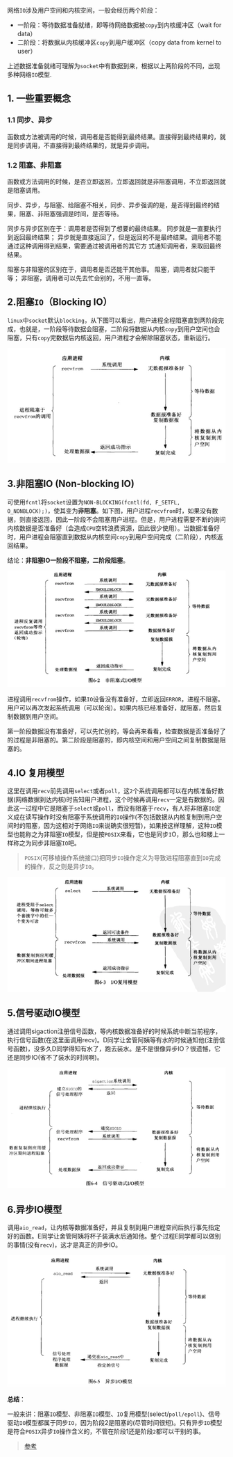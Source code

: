 网络`IO`涉及用户空间和内核空间，一般会经历两个阶段：

- 一阶段：等待数据准备就绪，即等待网络数据被`copy`到内核缓冲区（wait for data）
- 二阶段：将数据从内核缓冲区`copy`到用户缓冲区（copy data from kernel to user）

上述数据准备就绪可理解为`socket`中有数据到来，根据以上两阶段的不同，出现多种网络`IO`模型.

## 1. 一些重要概念
### 1.1 同步、异步
函数或方法被调用的时候，调用者是否能得到最终结果。直接得到最终结果的，就是同步调用，不直接得到最终结果的，就是异步调用。

### 1.2 阻塞、非阻塞
函数或方法调用的时候，是否立即返回，立即返回就是非阻塞调用，不立即返回就是阻塞调用。

同步、异步，与阻塞、给阻塞不相关，同步、异步强调的是，是否得到最终的结果，阻塞、非阻塞强调是时间，是否等待。

同步与异步区别在于：调用者是否得到了想要的最终结果。 同步就是一直要执行到返回最终结果； 异步就是直接返回了，但是返回的不是最终结果。调用者不能通过这种调用得到结果，需要通过被调用者的其它方 式通知调用者，来取回最终结果。 

阻塞与非阻塞的区别在于，调用者是否还能干其他事。 阻塞，调用者就只能干等； 非阻塞，调用者可以先去忙会别的，不用一直等。

## 2.阻塞`IO`（Blocking IO）

`linux`中`socket`默认`blocking`，从下图可以看出，用户进程全程阻塞直到两阶段完成，也就是，一阶段等待数据会阻塞，二阶段将数据从内核`copy`到用户空间也会阻塞，只有`copy`完数据后内核返回，用户进程才会解除阻塞状态，重新运行。

![](./img/网络IO模型01.jpg)

## 3.非阻塞IO (Non-blocking IO)

可使用`fcntl`将`socket`设置为`NON-BLOCKING(fcntl(fd, F_SETFL, O_NONBLOCK);)`，使其变为**非阻塞**。如下图，用户进程`recvfrom`时，如果没有数据，则直接返回，因此一阶段不会阻塞用户进程。但是，用户进程需要不断的询问内核数据是否准备好（会造成`CPU`空转浪费资源，因此很少使用）。当数据准备好时，用户进程会阻塞直到数据从内核空间`copy`到用户空间完成（二阶段），内核返回结果。

结论：**非阻塞IO一阶段不阻塞，二阶段阻塞**。

![](./img/网络IO模型02.png)

进程调用`recvfrom`操作，如果`IO`设备没有准备好，立即返回`ERROR`，进程不阻塞。用户可以再次发起系统调用（可以轮询）。如果内核已经准备好，就阻塞，然后复制数据到用户空间。

第一阶段数据没有准备好，可以先忙别的，等会再来看看，检查数据是否准备好了的过程是非阻塞的。第二阶段是阻塞的，即内核空间和用户空间之间复制数据是阻塞的。

## 4.IO 复用模型

这里在调用`recv`前先调用`select`或者`poll`，这`2`个系统调用都可以在内核准备好数据(网络数据到达内核)时告知用户进程，这个时候再调用`recv`一定是有数据的。因此这一过程中它是阻塞于`select`或`poll`，而没有阻塞于`recv`，有人将非阻塞`IO`定义成在读写操作时没有阻塞于系统调用的`IO`操作(不包括数据从内核复制到用户空间时的阻塞，因为这相对于网络`IO`来说确实很短暂)，如果按这样理解，这种`IO`模型也能称之为非阻塞`IO`模型，但是按`POSIX`来看，它也是同步`I`O，那么也和楼上一样称之为同步非阻塞`IO`吧。

> `POSIX`(可移植操作系统接口)把同步`IO`操作定义为导致进程阻塞直到`IO`完成的操作，反之则是异步`IO`。

![](./img/网络IO模型03.png)

## 5.信号驱动IO模型

通过调用sigaction注册信号函数，等内核数据准备好的时候系统中断当前程序，执行信号函数(在这里面调用recv)。D同学让舍管阿姨等有水的时候通知他(注册信号函数)，没多久D同学得知有水了，跑去装水。是不是很像异步IO？很遗憾，它还是同步IO(省不了装水的时间啊)。

![](./img/网络IO模型04.png)


## 6.异步IO模型

调用`aio_read`，让内核等数据准备好，并且复制到用户进程空间后执行事先指定好的函数。E同学让舍管阿姨将杯子装满水后通知他。整个过程E同学都可以做别的事情(没有`recv`)，这才是真正的异步IO。

![](./img/网络IO模型05.png)


**总结**：

一般来讲：阻塞`IO`模型、非阻塞`IO`模型、`IO`复用模型(select/`poll/epoll`)、信号驱动`IO`模型都属于同步`IO`，因为阶段2是阻塞的(尽管时间很短)。只有异步`IO`模型是符合`POSIX`异步`IO`操作含义的，不管在阶段1还是阶段`2`都可以干别的事。

> [参考](https://www.cnblogs.com/euphie/p/6376508.html)

